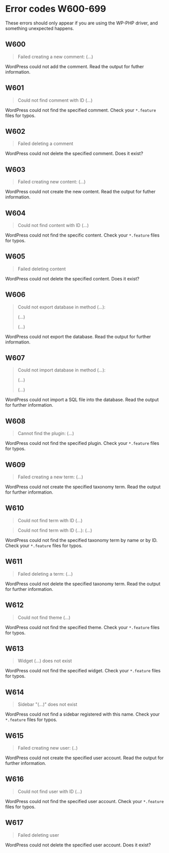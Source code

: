 # Error codes W600-699

These errors should only appear if you are using the WP-PHP driver, and something unexpected happens.

## W600
> Failed creating a new comment: (...)

WordPress could not add the comment.
Read the output for futher information.

## W601
> Could not find comment with ID (...)

WordPress could not find the specified comment.
Check your `*.feature` files for typos.

## W602
> Failed deleting a comment

WordPress could not delete the specified comment.
Does it exist?

## W603
> Failed creating new content: (...)

WordPress could not create the new content.
Read the output for futher information.

## W604
> Could not find content with ID (...)

WordPress could not find the specific content.
Check your `*.feature` files for typos.

## W605
> Failed deleting content

WordPress could not delete the specified content.
Does it exist?

## W606
> Could not export database in method (...):
>
> (...)
>
> (...)

WordPress could not export the database.
Read the output for further information.

## W607
> Could not import database in method (...):
>
> (...)
>
> (...)

WordPress could not import a SQL file into the database.
Read the output for further information.

## W608
> Cannot find the plugin: (...)

WordPress could not find the specified plugin.
Check your `*.feature` files for typos.

## W609
> Failed creating a new term: (...)

WordPress could not create the specified taxonomy term.
Read the output for further information.

## W610
> Could not find term with ID (...)

> Could not find term with ID (...): (...)

WordPress could not find the specified taxonomy term by name or by ID.
Check your `*.feature` files for typos.

## W611
> Failed deleting a term: (...)

WordPress could not delete the specified taxonomy term.
Read the output for further information.

## W612
> Could not find theme (...)

WordPress could not find the specified theme.
Check your `*.feature` files for typos.

## W613
> Widget (...) does not exist

WordPress could not find the specified widget.
Check your `*.feature` files for typos.

## W614
> Sidebar "(...)" does not exist

WordPress could not find a sidebar registered with this name.
Check your `*.feature` files for typos.

## W615
> Failed creating new user: (..)

WordPress could not create the specified user account.
Read the output for further information.

## W616
> Could not find user with ID (...)

WordPress could not find the specified user account.
Check your `*.feature` files for typos.

## W617
> Failed deleting user

WordPress could not delete the specified user account.
Does it exist?
